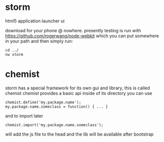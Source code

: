 storm
=====

html5 application launcher ui

download for your phone @ nowhere.
presently testing is run with https://github.com/rogerwang/node-webkit
which you can put somewhere in your path and then simply run:
	
	cd ../
	nw storm
	
chemist
====

storm has a special framework for its own gui and library, this is called chemist
chemist provides a basic api inside of its directory you can use

	chemist.define('my.package.name');
	my.package.name.someclass = function() { ... }
	
and to import later

	chemist.import('my.package.name.someclass');
	
will add the js file to the head and the lib will be available after bootstrap